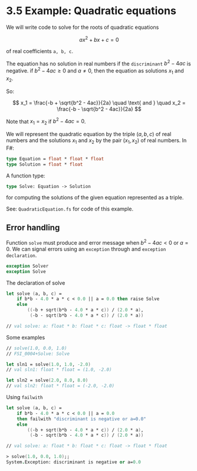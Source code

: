 ﻿# 3.5 Example: Quadratic equations

We will write code to solve for the roots of quadratic equations

$$
ax^2 + bx + c = 0
$$

of real coefficients `a, b, c`.

The equation has no solution in real numbers if the `discriminant` $b^2 - 4ac$ is negative. if  $b^2 - 4ac \geq 0$ and $a \neq 0$, then the equation as solutions $x_1$ and $x_2$.

So:

$$
x_1 = \frac{-b + \sqrt{b^2 - 4ac}}{2a} \quad \text{ and } \quad x_2 = \frac{-b - \sqrt{b^2 - 4ac}}{2a}
$$

Note that $x_1 = x_2$  if  $b^2 - 4ac = 0$.

We will represent the quadratic equation by the triple $(a,b,c)$ of real numbers and the solutions $x_1$ and $x_2$ by the pair $(x_1, x_2)$ of real numbers. In F#:

```fsharp
type Equation = float * float * float
type Solution = float * float
```

A function type:

```fsharp
type Solve: Equation -> Solution
```

for computing the solutions of the given equation represented as a triple.

See: `QuadraticEquation.fs` for code of this example.

## Error handling

Function `solve` must produce and error message when $b^2 - 4ac < 0$ or $a = 0$. We can signal errors using an `exception` through and `exception declaration`.

```fsharp
exception Solver
exception Solve
```

The declaration of solve

```fsharp
let solve (a, b, c) =
    if b*b - 4.0 * a * c < 0.0 || a = 0.0 then raise Solve
    else
        ((-b + sqrt(b*b - 4.0 * a * c)) / (2.0 * a),
         (-b - sqrt(b*b - 4.0 * a * c)) / (2.0 * a))

// val solve: a: float * b: float * c: float -> float * float         
```

Some examples

```fsharp
// solve(1.0, 0.0, 1.0)
// FSI_0004+Solve: Solve

let sln1 = solve(1.0, 1.0, -2.0)
// val sln1: float * float = (1.0, -2.0)

let sln2 = solve(2.0, 8.0, 8.0)
// val sln2: float * float = (-2.0, -2.0)
```

Using `failwith`

```fsharp
let solve (a, b, c) =
    if b*b - 4.0 * a * c < 0.0 || a = 0.0
    then failwith "discriminant is negative or a=0.0"
    else
        ((-b + sqrt(b*b - 4.0 * a * c)) / (2.0 * a),
         (-b - sqrt(b*b - 4.0 * a * c)) / (2.0 * a))

// val solve: a: float * b: float * c: float -> float * float

> solve(1.0, 0.0, 1.0);;
System.Exception: discriminant is negative or a=0.0
```
